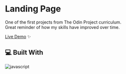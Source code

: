 # Landing Page
One of the first projects from The Odin Project curriculum.<br>
Great reminder of how my skills have improved over time.

[Live Demo](https://nikolamilinkovic.github.io/landing_page/) ✨

## 💻 Built With
![javascript](https://skillicons.dev/icons?i=html,css&perline=10)
